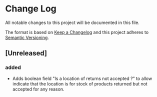 # Change Log
All notable changes to this project will be documented in this file.

The format is based on [Keep a Changelog](http://keepachangelog.com/)
and this project adheres to [Semantic Versioning](http://semver.org/).

## [Unreleased]
### added
- Adds boolean field "Is a location of returns not accepted ?" to allow indicate that the location is for stock of products returned but not accepted for any reason.
